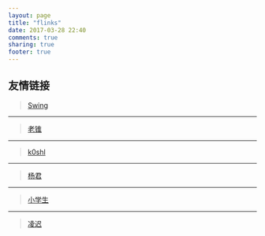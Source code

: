 ```yaml
---
layout: page
title: "flinks"
date: 2017-03-28 22:40
comments: true
sharing: true
footer: true
---
```

## 友情链接

>[Swing](http://bestwing.me) 

---
>[老锥](http://www.bodkin.ren)

---
>[k0shl](http://whereisk0shl.top)

---
>[杨君](http://blog.imjun.net)

---
>[小学生](http://4ch12dy.site)

---
>[凌迟](https://hello-sherlock.github.io)

